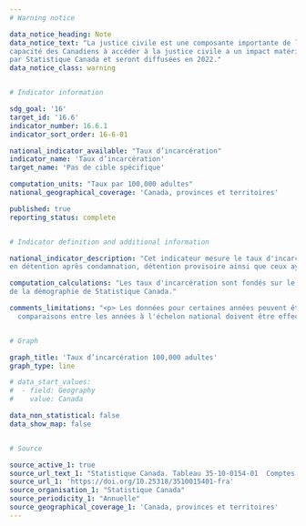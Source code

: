 ```yaml
---
# Warning notice

data_notice_heading: Note
data_notice_text: "La justice civile est une composante importante de l’ambition canadienne, <em>Les Canadiens ont un accès égal à la justice</em> puisque la 
capacité des Canadiens à accéder à la justice civile a un impact matériel dans leur vie. Des données pertinentes sur la justice civile est actuellement en collection 
par Statistique Canada et seront diffusées en 2022."
data_notice_class: warning


# Indicator information

sdg_goal: '16'
target_id: '16.6'
indicator_number: 16.6.1
indicator_sort_order: 16-6-01

national_indicator_available: "Taux d’incarcération"
indicator_name: 'Taux d’incarcération'
target_name: 'Pas de cible spécifique'

computation_units: "Taux par 100,000 adultes"
national_geographical_coverage: 'Canada, provinces et territoires'

published: true
reporting_status: complete


# Indicator definition and additional information

national_indicator_description: "Cet indicateur mesure le taux d'incarcération par 100,000 adultes dans la population totale (18 ans et plus). Cela inclue les adultes
en détention après condamnation, détention provisoire ainsi que ceux ayant un autre statut."

computation_calculations: "Les taux d'incarcération sont fondés sur le compte réel total, ainsi que sur les estimations démographiques fournies par la Division 
de la démographie de Statistique Canada."

comments_limitations: "<p> Les données pour certaines années peuvent être incomplètes en raison de données manquantes pour un ou plusieurs secteurs de compétence. Les 
  comparaisons entre les années à l'échelon national doivent être effectuées avec prudence. <br> Les chiffres ayant été arrondis, leur somme peut ne pas correspondre aux totaux indiqués. </p>"


# Graph

graph_title: 'Taux d’incarcération 100,000 adultes'
graph_type: line

# data_start_values:
#  - field: Geography
#    value: Canada

data_non_statistical: false
data_show_map: false


# Source

source_active_1: true
source_url_text_1: "Statistique Canada. Tableau 35-10-0154-01  Comptes moyens des adultes dans les programmes correctionnels provinciaux et territoriaux"
source_url_1: 'https://doi.org/10.25318/3510015401-fra'
source_organisation_1: "Statistique Canada"
source_periodicity_1: "Annuelle"
source_geographical_coverage_1: 'Canada, provinces et territoires'
---
```

